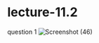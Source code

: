 # lecture-11.2

question 1
![Screenshot (46)](https://github.com/krimisha-bhanderi/lecture-11.2/assets/131655711/58b3ec8b-fd9a-4179-b813-9c921a0b0986)
